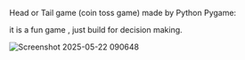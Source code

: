 Head or Tail game (coin toss game) made by Python Pygame:

it is a fun game , just build for decision making.

![Screenshot 2025-05-22 090648](https://github.com/user-attachments/assets/5d2b9c94-e561-4581-a2a6-f598545e3dda)
